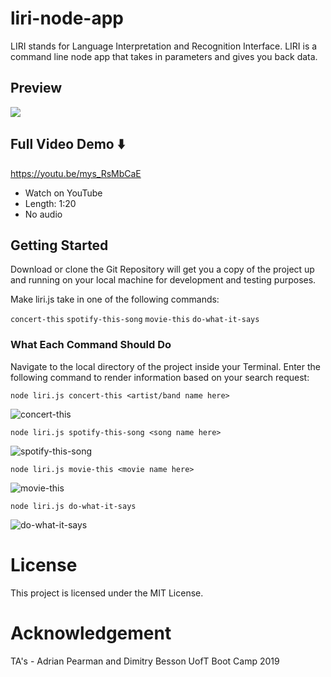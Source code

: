 # liri-node-app

LIRI stands for Language Interpretation and Recognition Interface. LIRI is a command line node app that takes in parameters and gives you back data.

## Preview

<a href="http://g.recordit.co/gZlO1ZTell.gif"><img src="https://media.giphy.com/media/5ULALH4fFgJvcjUOWE/source.gif" border="0"></a>

## Full Video Demo ⬇️

https://youtu.be/mys_RsMbCaE

* Watch on YouTube
* Length: 1:20
* No audio

## Getting Started

Download or clone the Git Repository will get you a copy of the project up and running on your local machine for development and testing purposes.

Make liri.js take in one of the following commands:

`concert-this`
`spotify-this-song`
`movie-this`
`do-what-it-says`

### What Each Command Should Do

Navigate to the local directory of the project inside your Terminal. Enter the following command to render information based on your search request:

```
node liri.js concert-this <artist/band name here>
```
![concert-this](https://i.ibb.co/PrxzRcn/Screen-Shot-2019-03-28-at-11-23-54-pm.png)

```
node liri.js spotify-this-song <song name here>
```
![spotify-this-song](https://i.ibb.co/g9xnjrN/Screen-Shot-2019-03-28-at-11-24-28-pm.png)

```
node liri.js movie-this <movie name here>
```
![movie-this](https://i.ibb.co/4gsgd9L/Screen-Shot-2019-03-28-at-11-24-45-pm.png)

```
node liri.js do-what-it-says
```
![do-what-it-says](https://i.ibb.co/XVVb16y/Screen-Shot-2019-03-28-at-11-25-08-pm.png)

# License

This project is licensed under the MIT License.

# Acknowledgement

TA's - Adrian Pearman and Dimitry Besson
UofT Boot Camp 2019
